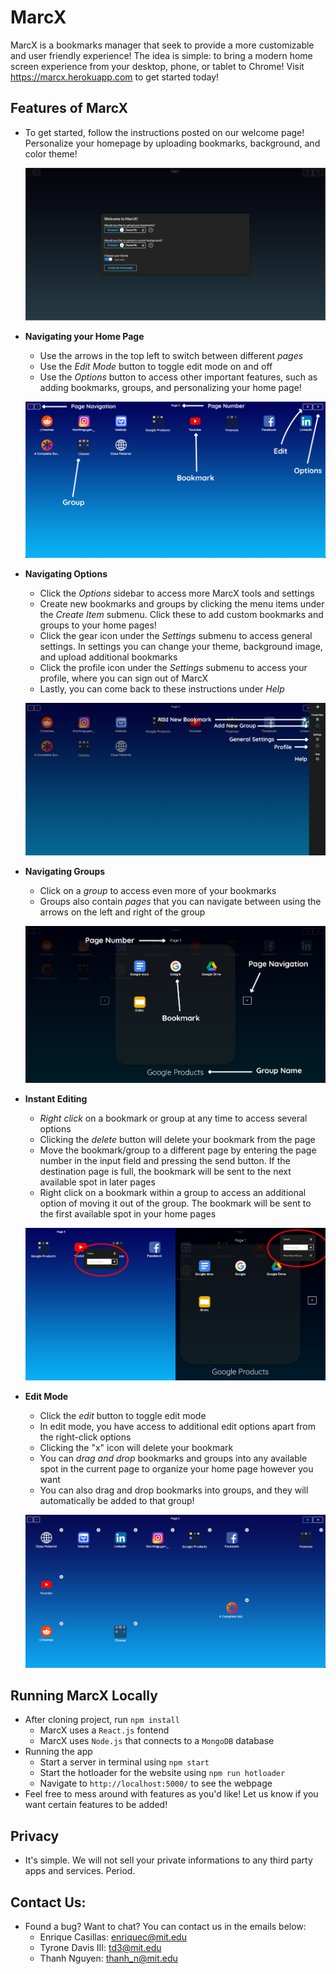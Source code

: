 # MarcX

MarcX is a bookmarks manager that seek to provide a more customizable and user friendly experience! The idea is simple: to bring a modern home screen experience from your desktop, phone, or tablet to Chrome! Visit https://marcx.herokuapp.com to get started today!

## Features of MarcX

- To get started, follow the instructions posted on our welcome page! Personalize your homepage by uploading bookmarks, background, and color theme! 

  ![Start up page](/client/src/public/images/startupPage.png)

- **Navigating your Home Page**
  - Use the arrows in the top left to switch between different *pages*
  - Use the *Edit Mode* button to toggle edit mode on and off
  - Use the *Options* button to access other important features, such as adding bookmarks, groups, and personalizing your home page!
  
  ![Home Page](/client/src/public/images/homescreen.png)
 
- **Navigating Options**
  - Click the *Options* sidebar to access more MarcX tools and settings
  - Create new bookmarks and groups by clicking the menu items under the *Create Item* submenu. Click these to add custom bookmarks and groups to your home pages!
  - Click the gear icon under the *Settings* submenu to access general settings. In settings you can change your theme, background image, and upload additional bookmarks
  - Click the profile icon under the *Settings* submenu to access your profile, where you can sign out of MarcX
  - Lastly, you can come back to these instructions under *Help*
  
  ![Home Page](/client/src/public/images/Sidebar.png)
 
- **Navigating Groups**
  - Click on a *group* to access even more of your bookmarks
  - Groups also contain *pages* that you can navigate between using the arrows on the left and right of the group
  
  ![Home Page](/client/src/public/images/group.png)
    
- **Instant Editing**
  - *Right click* on a bookmark or group at any time to access several options
  - Clicking the *delete* button will delete your bookmark from the page
  - Move the bookmark/group to a different page by entering the page number in the input field and pressing the send button. If the destination page is full, the bookmark will be sent to the next available spot in later pages
  - Right click on a bookmark within a group to access an additional option of moving it out of the group. The bookmark will be sent to the first available spot in your home pages
  
  ![Home Page](/client/src/public/images/sidebySide.png)

- **Edit Mode**
  - Click the *edit* button to toggle edit mode
  - In edit mode, you have access to additional edit options apart from the right-click options
  - Clicking the "x" icon will delete your bookmark
  - You can *drag and drop* bookmarks and groups into any available spot in the current page to organize your home page however you want
  - You can also drag and drop bookmarks into groups, and they will automatically be added to that group!
  
  ![Home Page](/client/src/public/images/editmode.png)
  
  
## Running MarcX Locally

- After cloning project, run `npm install`  
  - MarcX uses a `React.js` fontend 
  - MarcX uses `Node.js` that connects to a `MongoDB` database
- Running the app 
  - Start a server in terminal using `npm start`
  - Start the hotloader for the website using `npm run hotloader`
  - Navigate to `http://localhost:5000/` to see the webpage
- Feel free to mess around with features as you'd like! Let us know if you want certain features to be added!


## Privacy

- It's simple. We will not sell your private informations to any third party apps and services. Period. 

## Contact Us:

- Found a bug? Want to chat? You can contact us in the emails below:
  - Enrique Casillas: enriquec@mit.edu
  - Tyrone Davis III: td3@mit.edu
  - Thanh Nguyen: thanh_n@mit.edu
